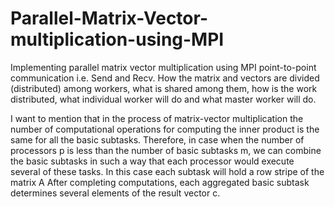 # Parallel-Matrix-Vector-multiplication-using-MPI

Implementing parallel matrix vector multiplication using MPI point-to-point communication i.e. Send
and Recv. How the matrix and vectors are divided (distributed)
among workers, what is shared among them, how is the work distributed, what individual worker will
do and what master worker will do.

I want to mention that in the process of matrix-vector multiplication the number of computational operations for computing the inner product is the same for all the basic subtasks. Therefore, in case when the number of processors p is less than the number of basic subtasks m, we can combine the basic subtasks in such a way that each processor would execute
several of these tasks. In this case each subtask will hold a row stripe of the matrix A After completing
computations, each aggregated basic subtask determines several elements of the result vector c. 
